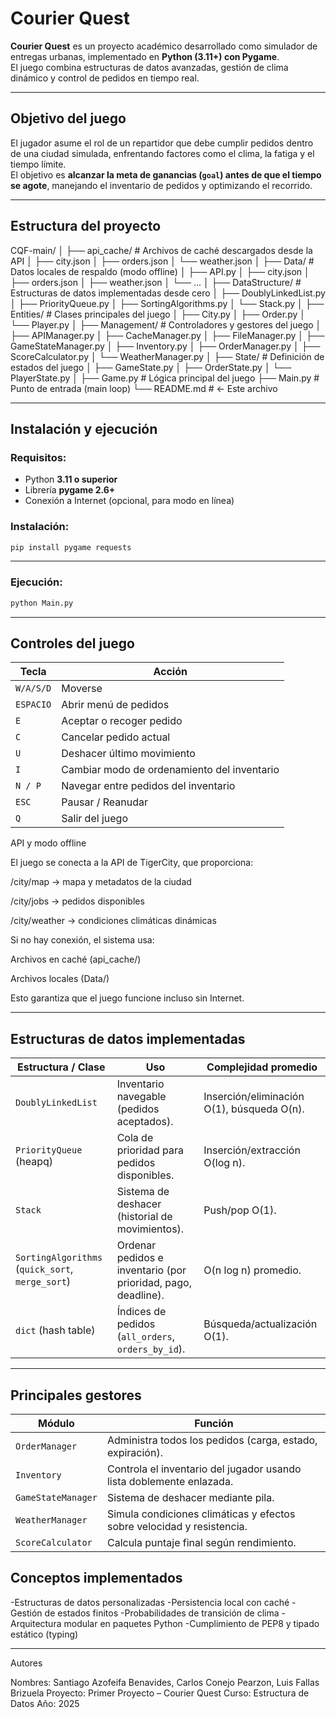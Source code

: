 # Courier Quest

**Courier Quest** es un proyecto académico desarrollado como simulador de entregas urbanas, implementado en **Python (3.11+) con Pygame**.  
El juego combina estructuras de datos avanzadas, gestión de clima dinámico y control de pedidos en tiempo real.

---

## Objetivo del juego

El jugador asume el rol de un repartidor que debe cumplir pedidos dentro de una ciudad simulada, enfrentando factores como el clima, la fatiga y el tiempo límite.  
El objetivo es **alcanzar la meta de ganancias (`goal`) antes de que el tiempo se agote**, manejando el inventario de pedidos y optimizando el recorrido.

---

## Estructura del proyecto

CQF-main/
│
├── api_cache/ # Archivos de caché descargados desde la API
│ ├── city.json
│ ├── orders.json
│ └── weather.json
│
├── Data/ # Datos locales de respaldo (modo offline)
│ ├── API.py
│ ├── city.json
│ ├── orders.json
│ ├── weather.json
│ └── ...
│
├── DataStructure/ # Estructuras de datos implementadas desde cero
│ ├── DoublyLinkedList.py
│ ├── PriorityQueue.py
│ ├── SortingAlgorithms.py
│ └── Stack.py
│
├── Entities/ # Clases principales del juego
│ ├── City.py
│ ├── Order.py
│ └── Player.py
│
├── Management/ # Controladores y gestores del juego
│ ├── APIManager.py
│ ├── CacheManager.py
│ ├── FileManager.py
│ ├── GameStateManager.py
│ ├── Inventory.py
│ ├── OrderManager.py
│ ├── ScoreCalculator.py
│ └── WeatherManager.py
│
├── State/ # Definición de estados del juego
│ ├── GameState.py
│ ├── OrderState.py
│ └── PlayerState.py
│
├── Game.py # Lógica principal del juego
├── Main.py # Punto de entrada (main loop)
└── README.md # ← Este archivo

---

## Instalación y ejecución

### Requisitos:
- Python **3.11 o superior**
- Librería **pygame 2.6+**
- Conexión a Internet (opcional, para modo en línea)

### Instalación:
```bash
pip install pygame requests

```
---

### Ejecución:

```bash
python Main.py
```
---
## Controles del juego
| Tecla     | Acción                                      |
| --------- | ------------------------------------------- |
| `W/A/S/D` | Moverse                                     |
| `ESPACIO` | Abrir menú de pedidos                       |
| `E`       | Aceptar o recoger pedido                    |
| `C`       | Cancelar pedido actual                      |
| `U`       | Deshacer último movimiento                  |
| `I`       | Cambiar modo de ordenamiento del inventario |
| `N / P`   | Navegar entre pedidos del inventario        |
| `ESC`     | Pausar / Reanudar                           |
| `Q`       | Salir del juego                             |


API y modo offline

El juego se conecta a la API de TigerCity, que proporciona:

/city/map → mapa y metadatos de la ciudad

/city/jobs → pedidos disponibles

/city/weather → condiciones climáticas dinámicas

Si no hay conexión, el sistema usa:

Archivos en caché (api_cache/)

Archivos locales (Data/)

Esto garantiza que el juego funcione incluso sin Internet.

---
## Estructuras de datos implementadas
| Estructura / Clase                               | Uso                                                           | Complejidad promedio                       |
| ------------------------------------------------ | ------------------------------------------------------------- | ------------------------------------------ |
| `DoublyLinkedList`                               | Inventario navegable (pedidos aceptados).                     | Inserción/eliminación O(1), búsqueda O(n). |
| `PriorityQueue` (heapq)                          | Cola de prioridad para pedidos disponibles.                   | Inserción/extracción O(log n).             |
| `Stack`                                          | Sistema de deshacer (historial de movimientos).               | Push/pop O(1).                             |
| `SortingAlgorithms` (`quick_sort`, `merge_sort`) | Ordenar pedidos e inventario (por prioridad, pago, deadline). | O(n log n) promedio.                       |
| `dict` (hash table)                              | Índices de pedidos (`all_orders`, `orders_by_id`).            | Búsqueda/actualización O(1).               |

---
## Principales gestores
| Módulo             | Función                                                                |
| ------------------ | ---------------------------------------------------------------------- |
| `OrderManager`     | Administra todos los pedidos (carga, estado, expiración).              |
| `Inventory`        | Controla el inventario del jugador usando lista doblemente enlazada.   |
| `GameStateManager` | Sistema de deshacer mediante pila.                                     |
| `WeatherManager`   | Simula condiciones climáticas y efectos sobre velocidad y resistencia. |
| `ScoreCalculator`  | Calcula puntaje final según rendimiento.                               |


## Conceptos  implementados
-Estructuras de datos personalizadas
-Persistencia local con caché
-Gestión de estados finitos
-Probabilidades de transición de clima
-Arquitectura modular en paquetes Python
-Cumplimiento de PEP8 y tipado estático (typing)

---
Autores

Nombres: Santiago Azofeifa Benavides, Carlos Conejo Pearzon, Luis Fallas Brizuela
Proyecto: Primer Proyecto – Courier Quest
Curso: Estructura de Datos
Año: 2025
